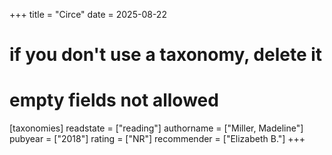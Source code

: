 +++
title = "Circe"
date = 2025-08-22
# if you don't use a taxonomy, delete it
# empty fields not allowed
[taxonomies]
  readstate = ["reading"]
  authorname = ["Miller, Madeline"]
  pubyear = ["2018"]
  rating = ["NR"]
  recommender = ["Elizabeth B."]
+++